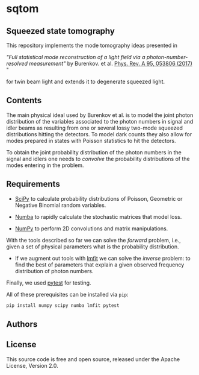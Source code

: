# sqtom
## Squeezed state tomography

This repository implements the mode tomography ideas presented in

*"Full statistical mode reconstruction of a light field via a photon-number-resolved measurement"* by Burenkov. et al. [Phys. Rev. A 95, 053806 (2017)
](https://journals.aps.org/pra/abstract/10.1103/PhysRevA.95.053806)
"

for twin beam light and extends it to degenerate squeezed light.

## Contents

The main physical ideal used by Burenkov et al. is to model the joint photon distribution of the variables associated to the photon numbers in signal and idler beams as resulting from one or several lossy two-mode squeezed distributions hitting the detectors. To model dark counts they also allow for modes prepared in states with Poisson statistics to hit the detectors.

To obtain the joint probability distribution of the photon numbers in the signal and idlers one needs to *convolve* the probability distributions of the modes entering in the problem.

## Requirements

* [SciPy](https://www.scipy.org/) to calculate probability distributions of Poisson, Geometric or Negative Binomial random variables.

* [Numba](http://numba.pydata.org/) to rapidly calculate the stochastic matrices that model loss.

* [NumPy](https://numpy.org/) to perform 2D convolutions and matrix manipulations.

With the tools described so far we can solve the *forward* problem, i.e., given a set of physical parameters what is the probability distribution.

* If we augment out tools with [lmfit](https://lmfit.github.io/lmfit-py/) we can solve the *inverse* problem: to find the best of parameters that explain a given observed frequency distribution of photon numbers.

Finally, we used [pytest](https://docs.pytest.org/en/latest/) for testing.

All of these prerequisites can be installed via `pip`:

```bash
pip install numpy scipy numba lmfit pytest
```

## Authors



## License

This source code is free and open source, released under the Apache License, Version 2.0.
